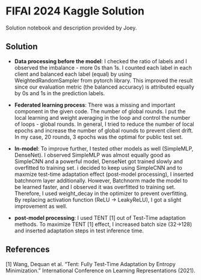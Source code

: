 # FIFAI 2024 Kaggle Solution
Solution notebook and description provided by Joey.
## Solution

- **Data processing before the model**:  I checked the ratio of labels and I observed the imbalance - more 0s than 1s. I counted each label in each client and balanced each label (equal) by using WeightedRandomSampler from pytorch library. This improved the result since our evaluation metric (the balanced accuracy) is attributed equally by 0s and 1s in the prediction labels.


- **Federated learning process**:  There was a missing and important component in the given code. The number of global rounds. I put the local learning and weight averaging in the loop and control the number of loops - global rounds. In general, I tried to reduce the number of local epochs and increase the number of global rounds to prevent client drift. In my case, 20 rounds, 3 epochs was the optimal for public test set.


- **In-model**: To improve further, I tested other models as well (SimpleMLP, DenseNet). I observed SimpleMLP was almost equally good as SimpleCNN and a powerful model, DenseNet got trained slowly and overfitted to training set. i decided to keep using SimpleCNN and to maxmize test-time adaptation effect (post-model processing), I inserted batchnorm layer additionally. However, Batchnorm made the model to be learned faster, and I observed it was overfitted to training set. Therefore, I used weight_decay in the optimizer to prevent overfitting.  By replacing activation function (ReLU -> LeakyReLU), I got a slight improvement as well.   


- **post-model processing**: I used TENT [1] out of Test-Time adaptation methods. To maximize TENT [1] effect, I increased batch size (32->128) and inserted adaptation steps in test inference time.



## References

[1]  Wang, Dequan et al. “Tent: Fully Test-Time Adaptation by Entropy Minimization.” International Conference on Learning Representations (2021).
